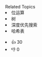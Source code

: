 <div><div>Related Topics</div><div><li>位运算</li><li>树</li><li>深度优先搜索</li><li>哈希表</li></div></div><br><div><li>👍 30</li><li>👎 0</li></div>